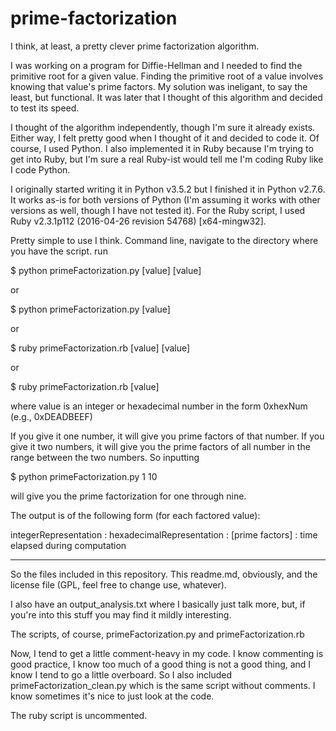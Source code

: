 # prime-factorization
I think, at least, a pretty clever prime factorization algorithm.

I was working on a program for Diffie-Hellman and I needed to find the primitive root for a given value. Finding the primitive root of a value involves knowing that value's prime factors. My solution was ineligant, to say the least, but functional. It was later that I thought of this algorithm and decided to test its speed.

I thought of the algorithm independently, though I'm sure it already exists. Either way, I felt pretty good when I thought of it and decided to code it. Of course, I used Python. I also implemented it in Ruby because I'm trying to get into Ruby, but I'm sure a real Ruby-ist would tell me I'm coding Ruby like I code Python.

I originally started writing it in Python v3.5.2 but I finished it in Python v2.7.6. It works as-is for both versions of Python (I'm assuming it works with other versions as well, though I have not tested it). For the Ruby script, I used Ruby v2.3.1p112 (2016-04-26 revision 54768) [x64-mingw32].

Pretty simple to use I think. Command line, navigate to the directory where you have the script. run

$ python primeFactorization.py [value] [value]

or

$ python primeFactorization.py [value]

or

$ ruby primeFactorization.rb [value] [value]

or

$ ruby primeFactorization.rb [value]

where value is an integer or hexadecimal number in the form 0xhexNum (e.g., 0xDEADBEEF)

If you give it one number, it will give you prime factors of that number. If you give it two numbers, it will give you the prime factors of all number in the range between the two numbers. So inputting

$ python primeFactorization.py 1 10

will give you the prime factorization for one through nine.

The output is of the following form (for each factored value):

integerRepresentation : hexadecimalRepresentation : [prime factors] : time elapsed during computation

---------------

So the files included in this repository. This readme.md, obviously, and the license file (GPL, feel free to change use, whatever).

I also have an output_analysis.txt where I basically just talk more, but, if you're into this stuff you may find it mildly interesting.

The scripts, of course, primeFactorization.py and primeFactorization.rb

Now, I tend to get a little comment-heavy in my code. I know commenting is good practice, I know too much of a good thing is not a good thing, and I know I tend to go a little overboard. So I also included primeFactorization_clean.py which is the same script without comments. I know sometimes it's nice to just look at the code.

The ruby script is uncommented.
